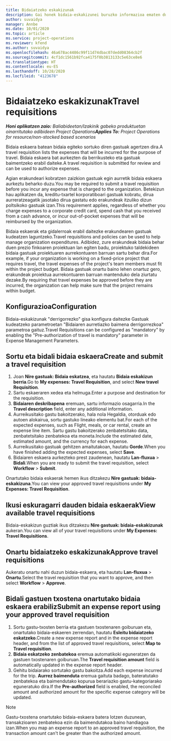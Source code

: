 ```yaml
---
title: Bidaiatzeko eskakizunak
description: Gai honek bidaia-eskakizunei buruzko informazioa ematen du.
author: suvaidya
manager: Annbe
ms.date: 10/01/2020
ms.topic: article
ms.service: project-operations
ms.reviewer: kfend
ms.author: suvaidya
ms.openlocfilehash: 46a678ac4486c99f11d74dbac07dedd08364cb2f
ms.sourcegitcommit: 4cf1dc1561b92fca4175f0b3813133c5e63ce8e6
ms.translationtype: HT
ms.contentlocale: eu-ES
ms.lasthandoff: 10/28/2020
ms.locfileid: "4123678"
---
```

# <a name="travel-requisitions"></a><span data-ttu-id="86b80-103">Bidaiatzeko eskakizunak</span><span class="sxs-lookup"><span data-stu-id="86b80-103">Travel requisitions</span></span>

<span data-ttu-id="86b80-104">_**Honi aplikatzen zaio:** Baliabideetan/Izakinik gabeko produktuetan oinarritutako adibideen Project Operations_</span><span class="sxs-lookup"><span data-stu-id="86b80-104">_**Applies To:** Project Operations for resource/non-stocked based scenarios_</span></span>

<span data-ttu-id="86b80-105">Bidaia eskaera batean bidaia egiteko sortuko diren gastuak agertzen dira.</span><span class="sxs-lookup"><span data-stu-id="86b80-105">A travel requisition lists the expenses that will be incurred for the purpose of travel.</span></span> <span data-ttu-id="86b80-106">Bidaia eskaera bat aurkezten da berrikusteko eta gastuak baimentzeko erabil daiteke.</span><span class="sxs-lookup"><span data-stu-id="86b80-106">A travel requisition is submitted for review and can be used to authorize expenses.</span></span>

<span data-ttu-id="86b80-107">Agian erakundeari kobratzen zaizkion gastuak egin aurretik bidaia eskaera aurkeztu beharko duzu.</span><span class="sxs-lookup"><span data-stu-id="86b80-107">You may be required to submit a travel requisition before you incur any expense that is charged to the organization.</span></span> <span data-ttu-id="86b80-108">Betekizun hau aplikatzen da, kreditu-txartel korporatiboari gastuak kobratu, dirua aurreratzeagatik jasotako dirua gastatu edo erakundeak itzuliko dizun poltsikoko gastuak izan.</span><span class="sxs-lookup"><span data-stu-id="86b80-108">This requirement applies, regardless of whether you charge expenses to a corporate credit card, spend cash that you received from a cash advance, or incur out-of-pocket expenses that will be reimbursed by the organization.</span></span>

<span data-ttu-id="86b80-109">Bidaia eskaerak eta gidalerroak erabil daitezke erakundearen gastuak kudeatzen laguntzeko.</span><span class="sxs-lookup"><span data-stu-id="86b80-109">Travel requisitions and policies can be used to help manage organization expenditures.</span></span> <span data-ttu-id="86b80-110">Adibidez, zure erakundeak bidaia behar duen prezio finkoaren proiektuan lan egiten badu, proiektuko taldekideen bidaia gastuak proiektuaren aurrekontuaren barruan sartu behar dira.</span><span class="sxs-lookup"><span data-stu-id="86b80-110">For example, if your organization is working on a fixed-price project that requires travel, the travel expenses of the project's team members must fit within the project budget.</span></span> <span data-ttu-id="86b80-111">Bidaia gastuak onartu baino lehen onartuz gero, erakundeak proiektua aurrekontuaren barruan mantenduko dela ziurtatu dezake.</span><span class="sxs-lookup"><span data-stu-id="86b80-111">By requiring that travel expenses be approved before they are incurred, the organization can help make sure that the project remains within budget.</span></span>

## <a name="configuration"></a><span data-ttu-id="86b80-112">Konfigurazioa</span><span class="sxs-lookup"><span data-stu-id="86b80-112">Configuration</span></span> 

<span data-ttu-id="86b80-113">Bidaia-eskakizunak "derrigorrezko" gisa konfigura daitezke Gastuak kudeatzeko parametroetan "Bidaiaren aurretiazko baimena derrigorrezkoa" parametroa gaituz.</span><span class="sxs-lookup"><span data-stu-id="86b80-113">Travel Requisitions can be configured as "mandatory" by enabling the "Pre-authorization of travel is mandatory" parameter in Expense Management Parameters.</span></span> 

## <a name="create-and-submit-a-travel-requisition"></a><span data-ttu-id="86b80-114">Sortu eta bidali bidaia eskaera</span><span class="sxs-lookup"><span data-stu-id="86b80-114">Create and submit a travel requisition</span></span>

1. <span data-ttu-id="86b80-115">Joan **Nire gastuak: Bidaia eskatzea**, eta hautatu **Bidaia eskakizun berria**.</span><span class="sxs-lookup"><span data-stu-id="86b80-115">Go to **My expenses: Travel Requisition**, and select **New travel Requisition**.</span></span>
2. <span data-ttu-id="86b80-116">Sartu eskaeraren xedea eta helmuga.</span><span class="sxs-lookup"><span data-stu-id="86b80-116">Enter a purpose and destination for the requisition.</span></span>
3. <span data-ttu-id="86b80-117">**Bidaiaren deskribapena** eremuan, sartu informazio osagarria.</span><span class="sxs-lookup"><span data-stu-id="86b80-117">In the  **Travel description** field, enter any additional information.</span></span> 
4. <span data-ttu-id="86b80-118">Aurreikusitako gastu bakoitzerako, hala nola Hegaldia, otorduak edo autoen alokairua, sortu gastuko lineako elementu bat.</span><span class="sxs-lookup"><span data-stu-id="86b80-118">For each of the expected expenses, such as Flight, meals, or car rental, create an expense line item.</span></span> <span data-ttu-id="86b80-119">Sartu gastu bakoitzerako zenbatetsitako data, zenbatetsitako zenbatekoa eta moneta.</span><span class="sxs-lookup"><span data-stu-id="86b80-119">Include the estimated date, estimated amount, and the currency for each expense.</span></span> 
5. <span data-ttu-id="86b80-120">Aurreikusitako gastuak gehitzen amaitutakoan, hautatu **Gorde**.</span><span class="sxs-lookup"><span data-stu-id="86b80-120">When you have finished adding the expected expenses, select **Save**.</span></span>
6. <span data-ttu-id="86b80-121">Bidaiaren eskaera aurkezteko prest zaudenean, hautatu **Lan-fluxua** > **Bidali**.</span><span class="sxs-lookup"><span data-stu-id="86b80-121">When you are ready to submit the travel requisition, select **Workflow** > **Submit**.</span></span>

<span data-ttu-id="86b80-122">Onartutako bidaia eskaerak hemen ikus ditzakezu **Nire gastuak: bidaia-eskakizuna**.</span><span class="sxs-lookup"><span data-stu-id="86b80-122">You can view your approved travel requisitions under **My Expenses: Travel Requisition**.</span></span> 

## <a name="view-available-travel-requisitions"></a><span data-ttu-id="86b80-123">Ikusi eskuragarri dauden bidaia eskaerak</span><span class="sxs-lookup"><span data-stu-id="86b80-123">View available travel requisitions</span></span>

<span data-ttu-id="86b80-124">Bidaia-eskakizun guztiak ikus ditzakezu **Nire gastuak: bidaia-eskakizunak** aukeran.</span><span class="sxs-lookup"><span data-stu-id="86b80-124">You can view all of your travel requisitions under **My Expenses: Travel Requisitions**.</span></span>

## <a name="approve-travel-requisitions"></a><span data-ttu-id="86b80-125">Onartu bidaiatzeko eskakizunak</span><span class="sxs-lookup"><span data-stu-id="86b80-125">Approve travel requisitions</span></span>

<span data-ttu-id="86b80-126">Aukeratu onartu nahi duzun bidaia-eskaera, eta hautatu **Lan-fluxua** > **Onartu**.</span><span class="sxs-lookup"><span data-stu-id="86b80-126">Select the travel requisition that you want to approve, and then select **Workflow** > **Approve**.</span></span>  

## <a name="submit-an-expense-report-using-your-approved-travel-requisition"></a><span data-ttu-id="86b80-127">Bidali gastuen txostena onartutako bidaia eskaera erabiliz</span><span class="sxs-lookup"><span data-stu-id="86b80-127">Submit an expense report using your approved travel requisition</span></span>

1. <span data-ttu-id="86b80-128">Sortu gastu-txosten berria eta gastuen txostenaren goiburuan eta, onartutako bidaia-eskaeren zerrendan, hautatu **Esleitu bidaiatzeko eskatzeko**.</span><span class="sxs-lookup"><span data-stu-id="86b80-128">Create a new expense report and in the expense report header, and from the list of approved travel requisitions, select **Map to Travel requisition**.</span></span>
2. <span data-ttu-id="86b80-129">**Bidaia eskatzeko zenbatekoa** eremua automatikoki eguneratzen da gastuen txostenaren goiburuan.</span><span class="sxs-lookup"><span data-stu-id="86b80-129">The **Travel requisition amount** field is automatically updated in the expense report header.</span></span>
3. <span data-ttu-id="86b80-130">Gehitu bidaiarako sortutako gastu bakoitza.</span><span class="sxs-lookup"><span data-stu-id="86b80-130">Add each expense incurred for the trip.</span></span> <span data-ttu-id="86b80-131">**Aurrez baimenduta** eremua gaituta badago, bateratutako zenbatekoa eta baimendutako kopurua berariazko gastu-kategoriarako eguneratuko dira.</span><span class="sxs-lookup"><span data-stu-id="86b80-131">If the **Pre-authorized** field is enabled, the reconciled amount and authorized amount for the specific expense category will be updated.</span></span>

> [!NOTE]
> <span data-ttu-id="86b80-132">Gastu-txostena onartutako bidaia-eskaera batera lotzen duzunean, transakzioaren zenbatekoa ezin da baimendutakoa baino handiagoa izan.</span><span class="sxs-lookup"><span data-stu-id="86b80-132">When you map an expense report to an approved travel requisition, the transaction amount can't be greater than the authorized amount.</span></span> 

